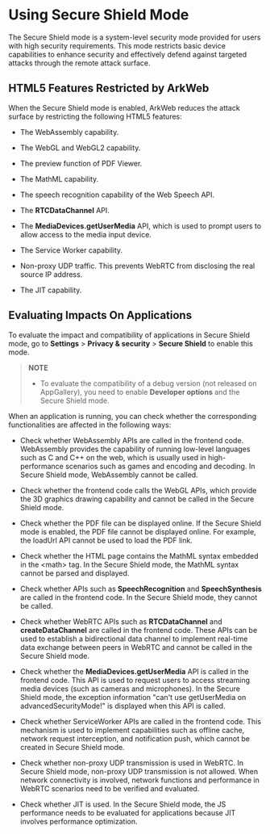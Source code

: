 # Using Secure Shield Mode

The Secure Shield mode is <!--RP1--><!--RP1End-->a system-level security mode provided for users with high security requirements. This mode restricts basic device capabilities to enhance security and effectively defend against targeted attacks through the remote attack surface.

## HTML5 Features Restricted by ArkWeb

When the Secure Shield mode is enabled, ArkWeb reduces the attack surface by restricting the following HTML5 features:

- The WebAssembly capability.

- The WebGL and WebGL2 capability.

- The preview function of PDF Viewer.

- The MathML capability.

- The speech recognition capability of the Web Speech API.

- The **RTCDataChannel** API.

- The **MediaDevices.getUserMedia** API, which is used to prompt users to allow access to the media input device.

- The Service Worker capability.

- Non-proxy UDP traffic. This prevents WebRTC from disclosing the real source IP address.

- The JIT capability.

## Evaluating Impacts On Applications

To evaluate the impact and compatibility of applications in Secure Shield mode, go to **Settings** > **Privacy & security** > **Secure Shield** to enable this mode.

<!--RP2--><!--RP2End-->

> **NOTE**
>
> - To evaluate the compatibility of a debug version (not released on AppGallery), you need to enable **Developer options** and the Secure Shield mode.

When an application is running, you can check whether the corresponding functionalities are affected in the following ways:

- Check whether WebAssembly APIs are called in the frontend code. WebAssembly provides the capability of running low-level languages such as C and C++ on the web, which is usually used in high-performance scenarios such as games and encoding and decoding. In Secure Shield mode, WebAssembly cannot be called.

- Check whether the frontend code calls the WebGL APIs, which provide the 3D graphics drawing capability and cannot be called in the Secure Shield mode.

- Check whether the PDF file can be displayed online. If the Secure Shield mode is enabled, the PDF file cannot be displayed online. For example, the loadUrl API cannot be used to load the PDF link.

- Check whether the HTML page contains the MathML syntax embedded in the \<math> tag. In the Secure Shield mode, the MathML syntax cannot be parsed and displayed.

- Check whether APIs such as **SpeechRecognition** and **SpeechSynthesis** are called in the frontend code. In the Secure Shield mode, they cannot be called.

- Check whether WebRTC APIs such as **RTCDataChannel** and **createDataChannel** are called in the frontend code. These APIs can be used to establish a bidirectional data channel to implement real-time data exchange between peers in WebRTC and cannot be called in the Secure Shield mode.

- Check whether the **MediaDevices.getUserMedia** API is called in the frontend code. This API is used to request users to access streaming media devices (such as cameras and microphones). In the Secure Shield mode, the exception information "can't use getUserMedia on advancedSecurityMode!" is displayed when this API is called.

- Check whether ServiceWorker APIs are called in the frontend code. This mechanism is used to implement capabilities such as offline cache, network request interception, and notification push, which cannot be created in Secure Shield mode.

- Check whether non-proxy UDP transmission is used in WebRTC. In Secure Shield mode, non-proxy UDP transmission is not allowed. When network connectivity is involved, network functions and performance in WebRTC scenarios need to be verified and evaluated.

- Check whether JIT is used. In the Secure Shield mode, the JS performance needs to be evaluated for applications because JIT involves performance optimization.
